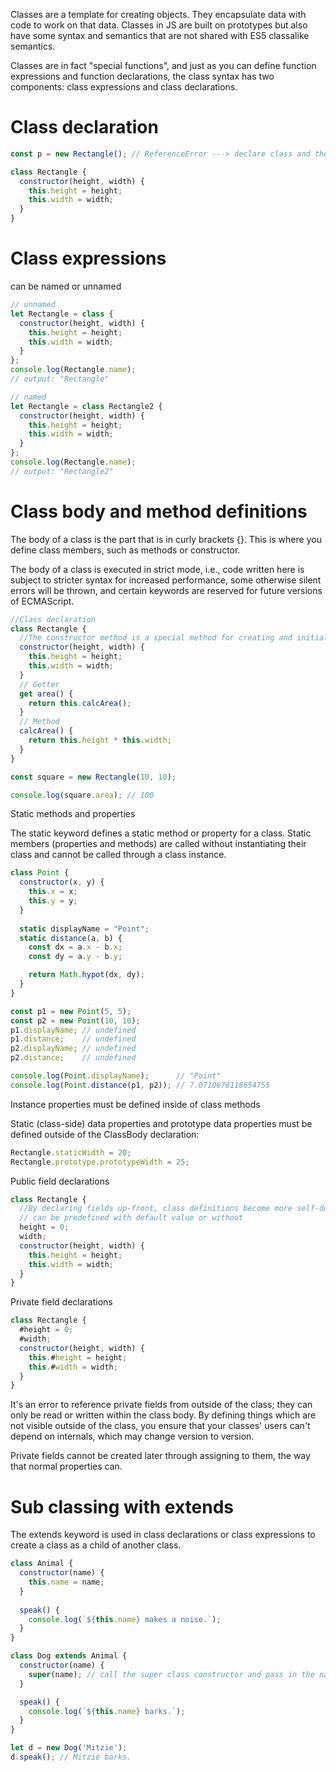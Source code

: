
Classes are a template for creating objects. They encapsulate data with code to work on that data. Classes in JS are built on prototypes but also have some syntax and semantics that are not shared with ES5 classalike semantics.

Classes are in fact "special functions", and just as you can define function expressions and function declarations, the class syntax has two components: class expressions and class declarations.

# Class declaration

```js
const p = new Rectangle(); // ReferenceError ---> declare class and then access it, otherwise code like the following will throw a ReferenceError

class Rectangle {
  constructor(height, width) {
    this.height = height;
    this.width = width;
  }
}
```

# Class expressions

can be named or unnamed

```js
// unnamed
let Rectangle = class {
  constructor(height, width) {
    this.height = height;
    this.width = width;
  }
};
console.log(Rectangle.name);
// output: "Rectangle"

// named
let Rectangle = class Rectangle2 {
  constructor(height, width) {
    this.height = height;
    this.width = width;
  }
};
console.log(Rectangle.name);
// output: "Rectangle2"
```

# Class body and method definitions

The body of a class is the part that is in curly brackets {}. This is where you define class members, such as methods or constructor.

The body of a class is executed in strict mode, i.e., code written here is subject to stricter syntax for increased performance, some otherwise silent errors will be thrown, and certain keywords are reserved for future versions of ECMAScript.

```js
//Class declaration
class Rectangle {
  //The constructor method is a special method for creating and initializing an object created with a class.
  constructor(height, width) {
    this.height = height;
    this.width = width;
  }
  // Getter
  get area() {
    return this.calcArea();
  }
  // Method
  calcArea() {
    return this.height * this.width;
  }
}

const square = new Rectangle(10, 10);

console.log(square.area); // 100
```

Static methods and properties

The static keyword defines a static method or property for a class. Static members (properties and methods) are called without instantiating their class and cannot be called through a class instance. 

```js
class Point {
  constructor(x, y) {
    this.x = x;
    this.y = y;
  }
  
  static displayName = "Point";
  static distance(a, b) {
    const dx = a.x - b.x;
    const dy = a.y - b.y;

    return Math.hypot(dx, dy);
  }
}

const p1 = new Point(5, 5);
const p2 = new Point(10, 10);
p1.displayName; // undefined
p1.distance;    // undefined
p2.displayName; // undefined
p2.distance;    // undefined

console.log(Point.displayName);      // "Point"
console.log(Point.distance(p1, p2)); // 7.0710678118654755
```

Instance properties must be defined inside of class methods

Static (class-side) data properties and prototype data properties must be defined outside of the ClassBody declaration:

```js
Rectangle.staticWidth = 20;
Rectangle.prototype.prototypeWidth = 25;
```

Public field declarations

```js
class Rectangle {
  //By declaring fields up-front, class definitions become more self-documenting, and the fields are always present.
  // can be predefined with default value or without
  height = 0;
  width;
  constructor(height, width) {    
    this.height = height;
    this.width = width;
  }
}
```

Private field declarations

```js
class Rectangle {
  #height = 0;
  #width;
  constructor(height, width) {    
    this.#height = height;
    this.#width = width;
  }
}
```

It's an error to reference private fields from outside of the class; they can only be read or written within the class body. By defining things which are not visible outside of the class, you ensure that your classes' users can't depend on internals, which may change version to version.

Private fields cannot be created later through assigning to them, the way that normal properties can.

# Sub classing with extends

The extends keyword is used in class declarations or class expressions to create a class as a child of another class.

```js
class Animal { 
  constructor(name) {
    this.name = name;
  }
  
  speak() {
    console.log(`${this.name} makes a noise.`);
  }
}

class Dog extends Animal {
  constructor(name) {
    super(name); // call the super class constructor and pass in the name parameter
  }

  speak() {
    console.log(`${this.name} barks.`);
  }
}

let d = new Dog('Mitzie');
d.speak(); // Mitzie barks.
```

